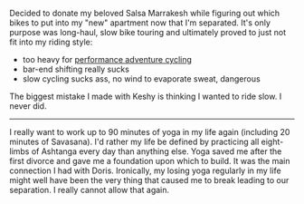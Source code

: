 Decided to donate my beloved Salsa Marrakesh while figuring out which bikes to put into my "new" apartment now that I'm separated. It's only purpose was long-haul, slow bike touring and ultimately proved to just not fit into my riding style:

- too heavy for [performance adventure cycling](../Bikes/Performance%20adventure%20cycling.md)
- bar-end shifting really sucks
- slow cycling sucks ass, no wind to evaporate sweat, dangerous

The biggest mistake I made with Keshy is thinking I wanted to ride slow. I never did.

----
I really want to work up to 90 minutes of yoga in my life again (including 20 minutes of Savasana). I'd rather my life be defined by practicing all eight-limbs of Ashtanga every day than anything else. Yoga saved me after the first divorce and gave me a foundation upon which to build. It was the main connection I had with Doris. Ironically, my losing yoga regularly in my life might well have been the very thing that caused me to break leading to our separation. I really cannot allow that again.